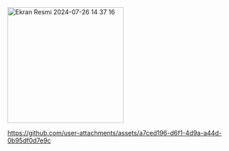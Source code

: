 <img width="261" alt="Ekran Resmi 2024-07-26 14 37 16" src="https://github.com/user-attachments/assets/4898ce69-799f-4c44-8abd-b1ca7af876ae">





https://github.com/user-attachments/assets/a7ced196-d6f1-4d9a-a44d-0b95df0d7e9c


